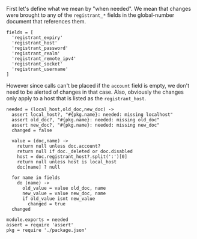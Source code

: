 First let's define what we mean by "when needed". We mean that changes were brought to any of the `registrant_*` fields in the global-number document that references them.

    fields = [
      'registrant_expiry'
      'registrant_host'
      'registrant_password'
      'registrant_realm'
      'registrant_remote_ipv4'
      'registrant_socket'
      'registrant_username'
    ]

However since calls can't be placed if the `account` field is empty, we don't need to be alerted of changes in that case. Also, obviously the changes only apply to a host that is listed as the `registrant_host`.

    needed = (local_host,old_doc,new_doc) ->
      assert local_host?, "#{pkg.name}: needed: missing localhost"
      assert old_doc?, "#{pkg.name}: needed: missing old_doc"
      assert new_doc?, "#{pkg.name}: needed: missing new_doc"
      changed = false

      value = (doc,name) ->
        return null unless doc.account?
        return null if doc._deleted or doc.disabled
        host = doc.registrant_host?.split(':')[0]
        return null unless host is local_host
        doc[name] ? null

      for name in fields
        do (name) ->
          old_value = value old_doc, name
          new_value = value new_doc, name
          if old_value isnt new_value
            changed = true
      changed

    module.exports = needed
    assert = require 'assert'
    pkg = require './package.json'
